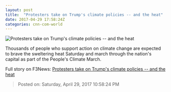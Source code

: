 ```yaml
---
layout: post
title:  "Protesters take on Trump's climate policies -- and the heat"
date: 2017-04-29 17:58:24Z
categories: cnn-com-world
---
```


![Protesters take on Trump's climate policies -- and the heat](http://i2.cdn.cnn.com/cnnnext/dam/assets/170429104826-climate-march-washington-screengrab-0429-super-tease.jpg)

Thousands of people who support action on climate change are expected to brave the sweltering heat Saturday and march through the nation's capital as part of the People's Climate March.


Full story on F3News: [Protesters take on Trump's climate policies -- and the heat](http://www.f3nws.com/n/pnGY)

> Posted on: Saturday, April 29, 2017 10:58:24 PM
